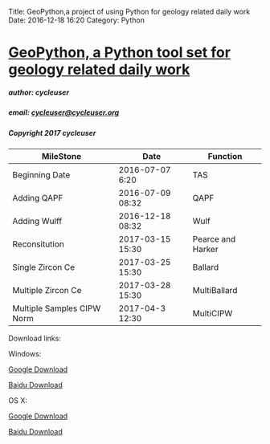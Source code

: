 Title: GeoPython,a project of using Python for geology related daily work
Date: 2016-12-18 16:20
Category: Python


# [GeoPython, a Python tool set for geology related daily work](https://github.com/chinageology/GeoPython)



##### author: cycleuser
##### email: cycleuser@cycleuser.org
##### Copyright 2017 cycleuser


|MileStone|Date|Function|
|--|--|--|
|Beginning Date|2016-07-07 6:20|TAS|
|Adding QAPF|2016-07-09 08:32|QAPF|
|Adding Wulff|2016-12-18 08:32|Wulf|
|Reconsitution|2017-03-15 15:30|Pearce and  Harker|
|Single Zircon Ce|2017-03-25 15:30|Ballard|
|Multiple Zircon Ce|2017-03-28 15:30|MultiBallard|
|Multiple Samples CIPW Norm|2017-04-3 12:30|MultiCIPW|

Download links:

Windows:

[Google Download](https://drive.google.com/open?id=0B299gyAIgmpqYm56cGh6Y2lHcHc)


[Baidu Download](https://pan.baidu.com/s/1bLstcU)


OS X:

[Google Download](https://drive.google.com/open?id=0B299gyAIgmpqTWtNOEU1WmQzUkE)


[Baidu Download](https://pan.baidu.com/s/1gf1fArp)

